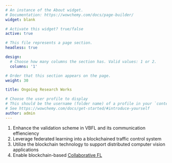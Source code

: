 ```yaml
---
# An instance of the About widget.
# Documentation: https://wowchemy.com/docs/page-builder/
widget: blank

# Activate this widget? true/false
active: true

# This file represents a page section.
headless: true

design:
  # Choose how many columns the section has. Valid values: 1 or 2.
  columns: '1'

# Order that this section appears on the page.
weight: 30

title: Ongoing Research Works

# Choose the user profile to display
# This should be the username (folder name) of a profile in your `content/authors/` folder.
# See https://wowchemy.com/docs/get-started/#introduce-yourself
author: admin
---
```

1. Enhance the validation scheme in VBFL and its communication effienciency
1. Leverage federated learning into a blockchained traffic control system
1. Utilize the blockchain technology to support distributed computer vision applications
1. Enable blockchain-based [Collaborative FL](https://arxiv.org/pdf/2006.02499.pdf)
